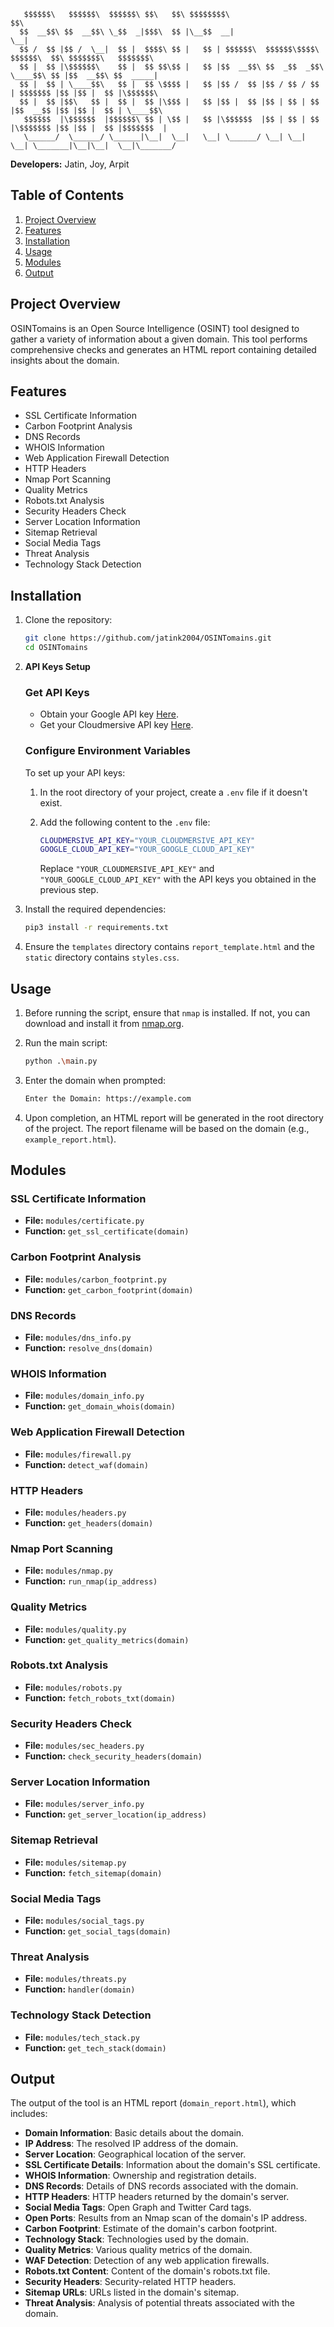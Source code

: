 ```
   $$$$$$\   $$$$$$\  $$$$$$\ $$\   $$\ $$$$$$$$\                                $$\                     
  $$  __$$\ $$  __$$\ \_$$  _|$$$\  $$ |\__$$  __|                               \__|                    
  $$ /  $$ |$$ /  \__|  $$ |  $$$$\ $$ |   $$ | $$$$$$\  $$$$$$\$$$$\   $$$$$$\  $$\ $$$$$$$\   $$$$$$$\ 
  $$ |  $$ |\$$$$$$\    $$ |  $$ $$\$$ |   $$ |$$  __$$\ $$  _$$  _$$\  \____$$\ $$ |$$  __$$\ $$  _____|
  $$ |  $$ | \____$$\   $$ |  $$ \$$$$ |   $$ |$$ /  $$ |$$ / $$ / $$ | $$$$$$$ |$$ |$$ |  $$ |\$$$$$$\  
  $$ |  $$ |$$\   $$ |  $$ |  $$ |\$$$ |   $$ |$$ |  $$ |$$ | $$ | $$ |$$  __$$ |$$ |$$ |  $$ | \____$$\ 
   $$$$$$  |\$$$$$$  |$$$$$$\ $$ | \$$ |   $$ |\$$$$$$  |$$ | $$ | $$ |\$$$$$$$ |$$ |$$ |  $$ |$$$$$$$  |
   \______/  \______/ \______|\__|  \__|   \__| \______/ \__| \__| \__| \_______|\__|\__|  \__|\_______/ 

```
**Developers:** Jatin, Joy, Arpit

## Table of Contents

1. [Project Overview](#project-overview)
2. [Features](#features)
3. [Installation](#installation)
4. [Usage](#usage)
5. [Modules](#modules)
6. [Output](#output)

## Project Overview

OSINTomains is an Open Source Intelligence (OSINT) tool designed to gather a variety of information about a given domain. This tool performs comprehensive checks and generates an HTML report containing detailed insights about the domain.

## Features

- SSL Certificate Information
- Carbon Footprint Analysis
- DNS Records
- WHOIS Information
- Web Application Firewall Detection
- HTTP Headers
- Nmap Port Scanning
- Quality Metrics
- Robots.txt Analysis
- Security Headers Check
- Server Location Information
- Sitemap Retrieval
- Social Media Tags
- Threat Analysis
- Technology Stack Detection

## Installation

1. Clone the repository:
    ```sh
    git clone https://github.com/jatink2004/OSINTomains.git
    cd OSINTomains
    ```

2. **API Keys Setup**

   ### Get API Keys

   - Obtain your Google API key [Here](https://developers.google.com/speed/docs/insights/v5/get-started).
   - Get your Cloudmersive API key [Here](https://portal.cloudmersive.com/keys).

   ### Configure Environment Variables

   To set up your API keys:

   1. In the root directory of your project, create a `.env` file if it doesn't exist.

   2. Add the following content to the `.env` file:

      ```sh
      CLOUDMERSIVE_API_KEY="YOUR_CLOUDMERSIVE_API_KEY"
      GOOGLE_CLOUD_API_KEY="YOUR_GOOGLE_CLOUD_API_KEY"
      ```

      Replace `"YOUR_CLOUDMERSIVE_API_KEY"` and `"YOUR_GOOGLE_CLOUD_API_KEY"` with the API keys you obtained in the previous step.

3. Install the required dependencies:
    ```sh
    pip3 install -r requirements.txt
    ```

4. Ensure the `templates` directory contains `report_template.html` and the `static` directory contains `styles.css`.


## Usage

1. Before running the script, ensure that `nmap` is installed. If not, you can download and install it from [nmap.org](https://nmap.org/download).

2. Run the main script:
    ```sh
    python .\main.py
    ```

3. Enter the domain when prompted:
    ```sh
    Enter the Domain: https://example.com
    ```
    
4. Upon completion, an HTML report will be generated in the root directory of the project. The report filename will be based on the domain (e.g., `example_report.html`).


## Modules

### SSL Certificate Information

- **File:** `modules/certificate.py`
- **Function:** `get_ssl_certificate(domain)`

### Carbon Footprint Analysis

- **File:** `modules/carbon_footprint.py`
- **Function:** `get_carbon_footprint(domain)`

### DNS Records

- **File:** `modules/dns_info.py`
- **Function:** `resolve_dns(domain)`

### WHOIS Information

- **File:** `modules/domain_info.py`
- **Function:** `get_domain_whois(domain)`

### Web Application Firewall Detection

- **File:** `modules/firewall.py`
- **Function:** `detect_waf(domain)`

### HTTP Headers

- **File:** `modules/headers.py`
- **Function:** `get_headers(domain)`

### Nmap Port Scanning

- **File:** `modules/nmap.py`
- **Function:** `run_nmap(ip_address)`

### Quality Metrics

- **File:** `modules/quality.py`
- **Function:** `get_quality_metrics(domain)`

### Robots.txt Analysis

- **File:** `modules/robots.py`
- **Function:** `fetch_robots_txt(domain)`

### Security Headers Check

- **File:** `modules/sec_headers.py`
- **Function:** `check_security_headers(domain)`

### Server Location Information

- **File:** `modules/server_info.py`
- **Function:** `get_server_location(ip_address)`

### Sitemap Retrieval

- **File:** `modules/sitemap.py`
- **Function:** `fetch_sitemap(domain)`

### Social Media Tags

- **File:** `modules/social_tags.py`
- **Function:** `get_social_tags(domain)`

### Threat Analysis

- **File:** `modules/threats.py`
- **Function:** `handler(domain)`

### Technology Stack Detection

- **File:** `modules/tech_stack.py`
- **Function:** `get_tech_stack(domain)`

## Output

The output of the tool is an HTML report (`domain_report.html`), which includes:

- **Domain Information**: Basic details about the domain.
- **IP Address**: The resolved IP address of the domain.
- **Server Location**: Geographical location of the server.
- **SSL Certificate Details**: Information about the domain's SSL certificate.
- **WHOIS Information**: Ownership and registration details.
- **DNS Records**: Details of DNS records associated with the domain.
- **HTTP Headers**: HTTP headers returned by the domain's server.
- **Social Media Tags**: Open Graph and Twitter Card tags.
- **Open Ports**: Results from an Nmap scan of the domain's IP address.
- **Carbon Footprint**: Estimate of the domain's carbon footprint.
- **Technology Stack**: Technologies used by the domain.
- **Quality Metrics**: Various quality metrics of the domain.
- **WAF Detection**: Detection of any web application firewalls.
- **Robots.txt Content**: Content of the domain's robots.txt file.
- **Security Headers**: Security-related HTTP headers.
- **Sitemap URLs**: URLs listed in the domain's sitemap.
- **Threat Analysis**: Analysis of potential threats associated with the domain.
